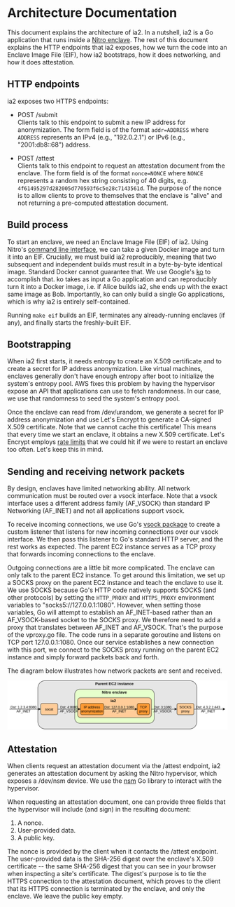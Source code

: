 Architecture Documentation
==========================

This document explains the architecture of ia2.  In a nutshell, ia2 is a Go
application that runs inside a [Nitro
enclave](https://aws.amazon.com/ec2/nitro/nitro-enclaves/).  The rest of this
document explains the HTTP endpoints that ia2 exposes, how we turn the code into
an Enclave Image File (EIF), how ia2 bootstraps, how it does networking, and how
it does attestation.

HTTP endpoints
--------------

ia2 exposes two HTTPS endpoints:

* POST /submit  
  Clients talk to this endpoint to submit a new IP address for anonymization.
  The form field is of the format `addr=ADDRESS` where `ADDRESS` represents an
  IPv4 (e.g., "192.0.2.1") or IPv6 (e.g., "2001:db8::68") address.

* POST /attest  
  Clients talk to this endpoint to request an attestation document from the
  enclave.  The form field is of the format `nonce=NONCE` where `NONCE`
  represents a random hex string consisting of 40 digits, e.g.
  `4f61495297d282005d770593f6c5e28c7143561d`.  The purpose of the nonce is to
  allow clients to prove to themselves that the enclave is "alive" and not
  returning a pre-computed attestation document.

Build process
-------------

To start an enclave, we need an Enclave Image File (EIF) of ia2.  Using Nitro's
[command line
interface](https://docs.aws.amazon.com/enclaves/latest/user/nitro-enclave-cli.html),
we can take a given Docker image and turn it into an EIF.  Crucially, we must
build ia2 reproducibly, meaning that two subsequent and independent builds must
result in a byte-by-byte identical image.  Standard Docker cannot guarantee
that.  We use Google's [ko](https://github.com/google/ko) to accomplish that.
ko takes as input a Go application and can reproducibly turn it into a Docker
image, i.e. if Alice builds ia2, she ends up with the exact same image as Bob.
Importantly, ko can only build a single Go applications, which is why ia2 is
entirely self-contained.

Running `make eif` builds an EIF, terminates any already-running enclaves (if
any), and finally starts the freshly-built EIF.

Bootstrapping
-------------

When ia2 first starts, it needs entropy to create an X.509 certificate and to
create a secret for IP address anonymization.  Like virtual machines, enclaves
generally don't have enough entropy after boot to initialize the system's
entropy pool.  AWS fixes this problem by having the hypervisor expose an API
that applications can use to fetch randomness.  In our case, we use that
randomness to seed the system's entropy pool.

Once the enclave can read from /dev/urandom, we generate a secret for IP address
anonymization and use Let's Encrypt to generate a CA-signed X.509 certificate.
Note that we cannot cache this certificate!  This means that every time we start
an enclave, it obtains a new X.509 certificate.  Let's Encrypt employs [rate
limits](https://letsencrypt.org/docs/rate-limits/) that we could hit if we were
to restart an enclave too often.  Let's keep this in mind.

Sending and receiving network packets
-------------------------------------

By design, enclaves have limited networking ability.  All network communication
must be routed over a vsock interface.  Note that a vsock interface uses a
different address family (AF\_VSOCK) than standard IP Networking (AF\_INET) and
not all applications support vsock.

To receive incoming connections, we use Go's [vsock
package](https://github.com/mdlayher/vsock) to create a custom listener that
listens for new incoming connections over our vsock interface.  We then pass
this listener to Go's standard HTTP server, and the rest works as expected.
The parent EC2 instance serves as a TCP proxy that forwards incoming connections
to the enclave.

Outgoing connections are a little bit more complicated.  The enclave can only
talk to the parent EC2 instance.  To get around this limitation, we set up a
SOCKS proxy on the parent EC2 instance and teach the enclave to use it.  We use
SOCKS because Go's HTTP code natively supports SOCKS (and other protocols) by
setting the `HTTP_PROXY` and `HTTPS_PROXY` environment variables to
"socks5://127.0.0.1:1080".  However, when setting those variables, Go will
attempt to establish an AF\_INET-based rather than an AF\_VSOCK-based socket to
the SOCKS proxy.  We therefore need to add a proxy that translates between
AF\_INET and AF\_VSOCK.  That's the purpose of the vproxy.go file.  The code
runs in a separate goroutine and listens on TCP port 127.0.0.1:1080.  Once our
service establishes a new connection with this port, we connect to the SOCKS
proxy running on the parent EC2 instance and simply forward packets back and
forth.

The diagram below illustrates how network packets are sent and received.

<img src="ia2-architecture.png" width="1164">

Attestation
-----------

When clients request an attestation document via the /attest endpoint, ia2
generates an attestation document by asking the Nitro hypervisor, which exposes
a /dev/nsm device.  We use the [nsm](https://github.com/hf/nsm/) Go library to
interact with the hypervisor.

When requesting an attestation document, one can provide three fields that the
hypervisor will include (and sign) in the resulting document:

1. A nonce.
2. User-provided data.
3. A public key.

The nonce is provided by the client when it contacts the /attest endpoint.  The
user-provided data is the SHA-256 digest over the enclave's X.509 certificate --
the same SHA-256 digest that you can see in your browser when inspecting a
site's certificate.  The digest's purpose is to tie the HTTPS connection to the
attestation document, which proves to the client that its HTTPS connection is
terminated by the enclave, and only the enclave.  We leave the public key empty.
